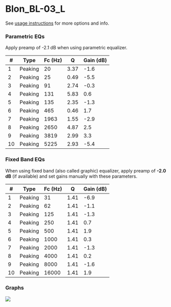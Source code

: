 # Blon_BL-03_L
See [usage instructions](https://github.com/jaakkopasanen/AutoEq#usage) for more options and info.

### Parametric EQs
Apply preamp of -2.1 dB when using parametric equalizer.

|   # | Type    |   Fc (Hz) |    Q |   Gain (dB) |
|-----|---------|-----------|------|-------------|
|   1 | Peaking |        20 | 3.37 |        -1.6 |
|   2 | Peaking |        25 | 0.49 |        -5.5 |
|   3 | Peaking |        91 | 2.74 |        -0.3 |
|   4 | Peaking |       131 | 5.83 |         0.6 |
|   5 | Peaking |       135 | 2.35 |        -1.3 |
|   6 | Peaking |       465 | 0.46 |         1.7 |
|   7 | Peaking |      1963 | 1.55 |        -2.9 |
|   8 | Peaking |      2650 | 4.87 |         2.5 |
|   9 | Peaking |      3819 | 2.99 |         3.3 |
|  10 | Peaking |      5225 | 2.93 |        -5.4 |

### Fixed Band EQs
When using fixed band (also called graphic) equalizer, apply preamp of **-2.0 dB** (if available) and set gains manually with these parameters.

|   # | Type    |   Fc (Hz) |    Q |   Gain (dB) |
|-----|---------|-----------|------|-------------|
|   1 | Peaking |        31 | 1.41 |        -6.9 |
|   2 | Peaking |        62 | 1.41 |        -1.1 |
|   3 | Peaking |       125 | 1.41 |        -1.3 |
|   4 | Peaking |       250 | 1.41 |         0.7 |
|   5 | Peaking |       500 | 1.41 |         1.9 |
|   6 | Peaking |      1000 | 1.41 |         0.3 |
|   7 | Peaking |      2000 | 1.41 |        -1.3 |
|   8 | Peaking |      4000 | 1.41 |         0.2 |
|   9 | Peaking |      8000 | 1.41 |        -1.6 |
|  10 | Peaking |     16000 | 1.41 |         1.9 |

### Graphs
![](./Blon_BL-03_L.png)
